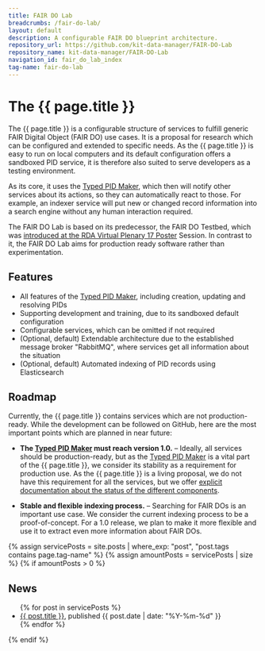 ```yaml
---
title: FAIR DO Lab
breadcrumbs: /fair-do-lab/
layout: default
description: A configurable FAIR DO blueprint architecture.
repository_url: https://github.com/kit-data-manager/FAIR-DO-Lab
repository_name: kit-data-manager/FAIR-DO-Lab
navigation_id: fair_do_lab_index
tag-name: fair-do-lab
---
```


# The {{ page.title }}

The {{ page.title }} is a configurable structure of services to fulfill generic FAIR Digital Object (FAIR DO) use cases. It is a proposal for research which can be configured and extended to specific needs. As the {{ page.title }} is easy to run on local computers and its default configuration offers a sandboxed PID service, it is therefore also suited to serve developers as a testing environment.

As its core, it uses the [Typed PID Maker], which then will notify other services about its actions, so they can automatically react to those. For example, an indexer service will put new or changed record information into a search engine without any human interaction required.

The FAIR DO Lab is based on its predecessor, the FAIR DO Testbed, which was [introduced at the RDA Virtual Plenary 17 Poster](https://doi.org/10.5445/ir/1000131613) Session. In contrast to it, the FAIR DO Lab aims for production ready software rather than experimentation.

## Features

* All features of the [Typed PID Maker], including creation, updating and resolving PIDs
* Supporting development and training, due to its sandboxed default configuration
* Configurable services, which can be omitted if not required
* (Optional, default) Extendable architecture due to the established message broker "RabbitMQ", where services get all information about the situation
* (Optional, default) Automated indexing of PID records using Elasticsearch

## Roadmap

Currently, the {{ page.title }} contains services which are not production-ready. While the development can be followed on GitHub, here are the most important points which are planned in near future:

* **The [Typed PID Maker] must reach version 1.0.** – Ideally, all services should be production-ready, but as the [Typed PID Maker] is a vital part of the {{ page.title }}, we consider its stability as a requirement for production use. As the {{ page.title }} is a living proposal, we do not have this requirement for all the services, but we offer [explicit documentation about the status of the different components](status.html).

* **Stable and flexible indexing process.** – Searching for FAIR DOs is an important use case. We consider the current indexing process to be a proof-of-concept. For a 1.0 release, we plan to make it more flexible and use it to extract even more information about FAIR DOs.


{% assign servicePosts = site.posts | where_exp: "post", "post.tags contains page.tag-name" %}
{% assign amountPosts = servicePosts | size %}
{% if amountPosts > 0 %}
## News

<ul>
  {% for post in servicePosts %}
      <li><a href="/webpage/{{ post.url }}">{{ post.title }}</a>, published {{ post.date | date: "%Y-%m-%d" }}</li>
  {% endfor %}
</ul>
{% endif %}

[Typed PID Maker]: ../typed-pid-maker/
